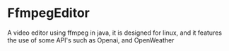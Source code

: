 # FfmpegEditor
A video editor using ffmpeg in java, it is designed for linux, and it features the use of some API's such as Openai, and OpenWeather
